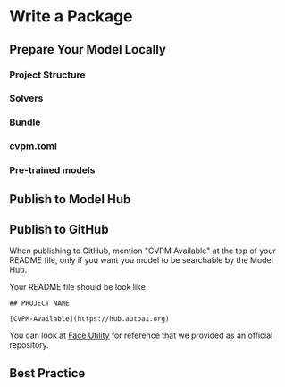 # Write a Package

## Prepare Your Model Locally

### Project Structure

### Solvers

### Bundle

### cvpm.toml

### Pre-trained models

## Publish to Model Hub

## Publish to GitHub

When publishing to GitHub, mention "CVPM Available" at the top of your README file, only if you want you model to be searchable by the Model Hub.

Your README file should be look like

```
## PROJECT NAME

[CVPM-Available](https://hub.autoai.org)
```

You can look at [Face Utility](https://github.com/cvmodel/Face_Utility) for reference that we provided as an official repository.
## Best Practice